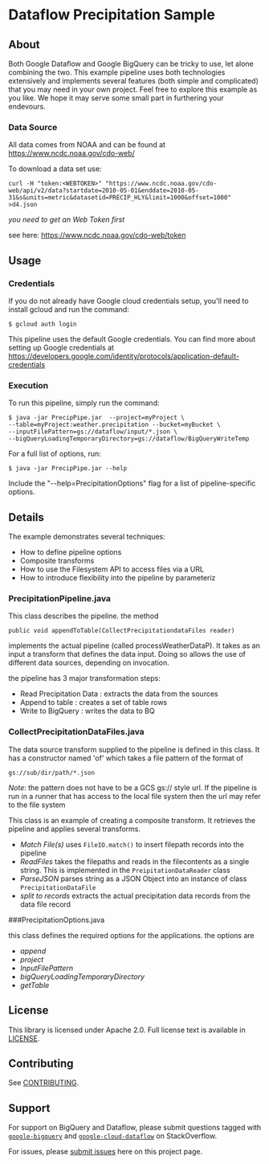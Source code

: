 # Dataflow Precipitation Sample

## About

Both Google Dataflow and Google BigQuery can be tricky to use, let alone combining the two. This example pipeline uses both technologies extensively and implements several features (both simple and complicated) that you may need in your own project. Feel free to explore this example as you like. We hope it may serve some small part in furthering your endevours. 

### Data Source

All data comes from NOAA and can be found at https://www.ncdc.noaa.gov/cdo-web/
 
To download a data set use:

```
curl -H "token:<WEBTOKEN>" "https://www.ncdc.noaa.gov/cdo-web/api/v2/data?startdate=2010-05-01&enddate=2010-05-31&s&units=metric&datasetid=PRECIP_HLY&limit=1000&offset=1000" >d4.json
```
*you need to get an Web Token first*

see here: https://www.ncdc.noaa.gov/cdo-web/token



## Usage

### Credentials

If you do not already have Google cloud credentials setup, you'll need to install gcloud and run the command:

    $ gcloud auth login

This pipeline uses the default Google credentials.
You can find more about setting up Google credentials at https://developers.google.com/identity/protocols/application-default-credentials 

### Execution

To run this pipeline, simply run the command:

    $ java -jar PrecipPipe.jar  --project=myProject \
    --table=myProject:weather.precipitation --bucket=myBucket \
    --inputFilePattern=gs://dataflow/input/*.json \
    --bigQueryLoadingTemporaryDirectory=gs://dataflow/BigQueryWriteTemp
 

For a full list of options, run:

    $ java -jar PrecipPipe.jar --help

Include the "--help=PrecipitationOptions" flag for a list of pipeline-specific options.

## Details
The example demonstrates several techniques:
* How to define pipeline options
* Composite transforms
* How to use the Filesystem API to access files via a URL
* How to introduce flexibility into the pipeline by parameteriz

### PrecipitationPipeline.java

This class describes the pipeline. the method 

    public void appendToTable(CollectPrecipitationdataFiles reader)
  
implements the actual pipeline (called processWeatherDataP). It takes as an input a transform that defines the data input. 
Doing so allows the use of different data sources, depending on invocation.

the pipeline has 3 major transformation steps:

* Read Precipitation Data : extracts the data from the sources
* Append to table   : creates a set of table rows
* Write to BigQuery  : writes the data to BQ

### CollectPrecipitationDataFiles.java

The data source transform supplied to the pipeline is defined in this class. It has a constructor named 'of'
which takes a file pattern of the format of  

	gs://sub/dir/path/*.json

*Note*: the pattern does not have to be a GCS gs:// style url. If the pipeline is run in a runner that has access to
the local file system then the url may refer to the file system

This class is an example of creating a composite transform. It retrieves the pipeline and applies
several transforms.

* *Match File(s)* uses ```FileIO.match()``` to insert filepath records into the pipeline
* *ReadFiles*  takes the filepaths and reads in the filecontents as a single string. This is implemented in the ```PreipitationDataReader``` class
* *ParseJSON*  parses string as a JSON Object into an instance of class ```PrecipitationDataFile```
* *split to records*  extracts the actual precipitation data records from the data file record 
   
###PrecipitationOptions.java

this class defines the required options for the applications.
the options are 

* *append*
* *project*
* *InputFilePattern*
* *bigQueryLoadingTemporaryDirectory*
* *getTable* 


## License

This library is licensed under Apache 2.0. Full license text is
available in [LICENSE](LICENSE.txt).

## Contributing

See [CONTRIBUTING](CONTRIBUTING.md).

## Support

For support on BigQuery and Dataflow, please submit questions tagged with
[`google-bigquery`](http://stackoverflow.com/questions/tagged/google-bigquery)
and [`google-cloud-dataflow`](http://stackoverflow.com/questions/tagged/google-cloud-dataflow)
on StackOverflow.

For issues, please [submit issues](https://github.com/GoogleCloudPlatform/dataflow-precipitation-pipeline/issues) here on this project page.
